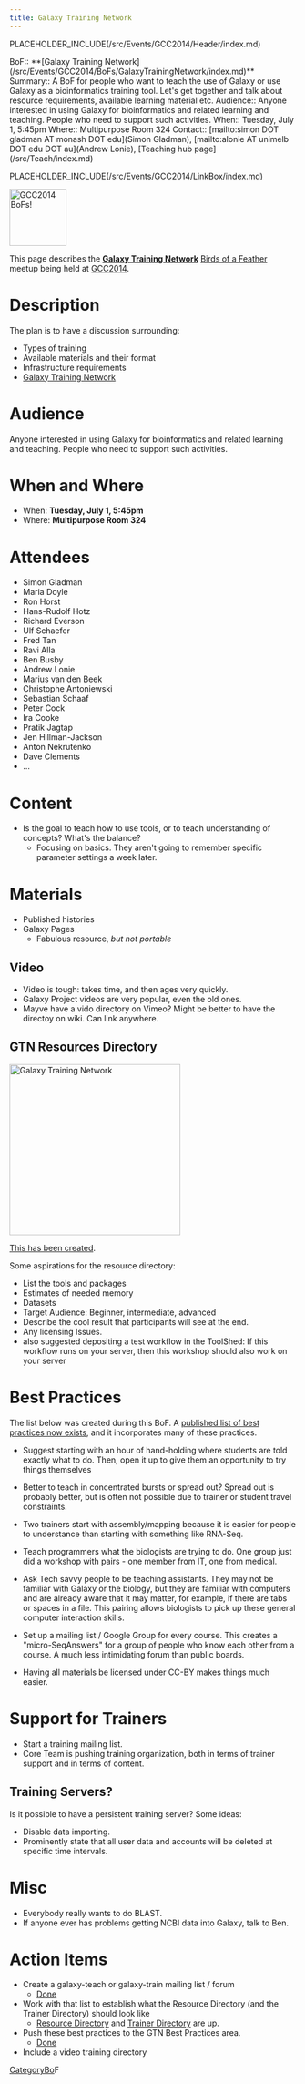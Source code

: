 ```yaml
---
title: Galaxy Training Network
---
```

PLACEHOLDER_INCLUDE(/src/Events/GCC2014/Header/index.md)




<div class='dictbox'>
 BoF:: **[Galaxy Training Network](/src/Events/GCC2014/BoFs/GalaxyTrainingNetwork/index.md)**
 Summary:: A BoF for people who want to teach the use of Galaxy or use Galaxy as a bioinformatics training tool. Let's get together and talk about resource requirements, available learning material etc. 
 Audience:: Anyone interested in using Galaxy for bioinformatics and related learning and teaching.  People who need to support such activities.   
 When:: Tuesday, July 1, 5:45pm
 Where:: Multipurpose Room 324
 Contact:: [mailto:simon DOT gladman AT monash DOT edu](Simon Gladman), [mailto:alonie AT unimelb DOT edu DOT au](Andrew Lonie), [Teaching hub page](/src/Teach/index.md)
</div>

PLACEHOLDER_INCLUDE(/src/Events/GCC2014/LinkBox/index.md)

<div class='left'><a href='/src/Events/GCC2014/BoFs/index.md'><img src="/src/Images/Logos/GCC2014_BoF_LogoSquare.png" alt="GCC2014 BoFs!" width="100" /></a></div>

This page describes the **[Galaxy Training Network](/src/Teach/GTN/index.md)** [Birds of a Feather](/src/Events/GCC2014/BoFs/index.md) meetup being held at [GCC2014](/src/Events/GCC2014/index.md).

# Description

The plan is to have a discussion surrounding:
* Types of training
* Available materials and their format
* Infrastructure requirements
* [Galaxy Training Network](/src/Teach/GTN/index.md)

# Audience

Anyone interested in using Galaxy for bioinformatics and related learning and teaching.  People who need to support such activities.

# When and Where

* When: **Tuesday, July 1, 5:45pm**
* Where: **Multipurpose Room 324**

# Attendees

* Simon Gladman
* Maria Doyle 
* Ron Horst
* Hans-Rudolf Hotz
* Richard Everson
* Ulf Schaefer
* Fred Tan
* Ravi Alla
* Ben Busby
* Andrew Lonie
* Marius van den Beek
* Christophe Antoniewski
* Sebastian Schaaf
* Peter Cock
* Ira Cooke
* Pratik Jagtap
* Jen Hillman-Jackson
* Anton Nekrutenko
* Dave Clements
* ...

# Content

* Is the goal to teach how to use tools, or to teach understanding of concepts?  What's the balance?
  * Focusing on basics.  They aren't going to remember specific parameter settings a week later.

# Materials

* Published histories
* Galaxy Pages
  * Fabulous resource, *but not portable*

## Video

* Video is tough: takes time, and then ages very quickly.
* Galaxy Project videos are very popular, even the old ones.
* Mayve have a vido directory on Vimeo?  Might be better to have the directoy on wiki.  Can link anywhere.

## GTN Resources Directory

<div class='right'><a href='/src/Teach/GTN/index.md'><img src="/src/Images/Logos/GTNLogo600.png" alt="Galaxy Training Network" width="300" /></a></div>

[This has been created](/src/Teach/Resources/index.md).  

Some aspirations for the resource directory:

* List the tools and packages 
* Estimates of needed memory
* Datasets
* Target Audience: Beginner, intermediate, advanced
* Describe the cool result that participants will see at the end.
* Any licensing Issues.
* also suggested depositing a test workflow in the ToolShed: If this workflow runs on your server, then this workshop should also work on your server

# Best Practices

The list below was created during this BoF.  A [published list of best practices now exists](/src/Teach/BestPractices/index.md), and it incorporates many of these practices.

* Suggest starting with an hour of hand-holding where students are told exactly what to do.  Then, open it up to give them an opportunity to try things themselves

* Better to teach in concentrated bursts or spread out?  Spread out is probably better, but is often not possible due to trainer or student travel constraints.

* Two trainers start with assembly/mapping because it is easier for people to understance than starting with something like RNA-Seq.

* Teach programmers what the biologists are trying to do.  One group just did a workshop with pairs - one member from IT, one from medical.

* Ask Tech savvy people to be teaching assistants.  They may not be familiar with Galaxy or the biology, but they are familiar with computers and are already aware that it may matter, for example, if there are tabs or spaces in a file.  This pairing allows biologists to pick up these general computer interaction skills.

* Set up a mailing list / Google Group for every course.  This creates a "micro-SeqAnswers" for a group of people who know each other from a course.  A much less intimidating forum than public boards.

* Having all materials be licensed under CC-BY makes things much easier.

# Support for Trainers

* Start a training mailing list.
* Core Team is pushing training organization, both in terms of trainer support and in terms of content.

## Training Servers?

Is it possible to have a persistent training server?  Some ideas:
* Disable data importing.
* Prominently state that all user data and accounts will be deleted at specific time intervals.

# Misc

* Everybody really wants to do BLAST.
* If anyone ever has problems getting NCBI data into Galaxy, talk to Ben.

# Action Items

* Create a galaxy-teach or galaxy-train mailing list / forum
  * [Done](http://galaxy-training-mailing-list-archive.35427.n7.nabble.com/)
* Work with that list to establish what the Resource Directory (and the Trainer Directory) should look like
  * [Resource Directory](/src/Teach/Resources/index.md) and [Trainer Directory](/src/Teach/Trainers/index.md) are up.
* Push these best practices to the GTN Best Practices area.
  * [Done](/src/Teach/BestPractices/index.md)
* Include a video training directory

[CategoryBo](/src/CategoryBo/index.md)F
